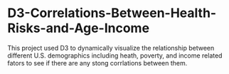 # D3-Correlations-Between-Health-Risks-and-Age-Income
This project used D3 to dynamically visualize the relationship between different U.S. demographics including heath, poverty, and income related fators to see if there are any stong corrlations between them.
